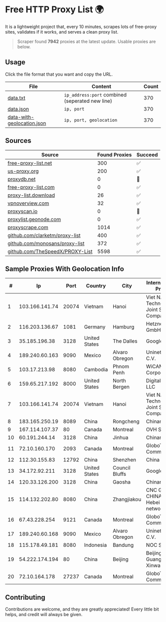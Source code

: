 
# Free HTTP Proxy List 🌍

It is a lightweight project that, every 10 minutes, scrapes lots of free-proxy sites, validates if it works, and serves a clean proxy list.


> Scraper found **7942** proxies at the latest update. Usable proxies are below.

## Usage

Click the file format that you want and copy the URL.


|File|Content|Count|
|----|-------|-----|
|[data.txt](https://raw.githubusercontent.com/themiralay/Proxy-List-World/master/data.txt)|`ip_address:port` combined (seperated new line)|370|
|[data.json](https://raw.githubusercontent.com/themiralay/Proxy-List-World/master/data.json)|`ip, port`|370|
|[data-with-geolocation.json](https://raw.githubusercontent.com/themiralay/Proxy-List-World/master/data-with-geolocation.json)|`ip, port, geolocation`|370|

## Sources

|Source|Found Proxies|Succeed|
|------|-------------|-------|
|[free-proxy-list.net](https://free-proxy-list.net)|300|✅|
|[us-proxy.org](https://www.us-proxy.org)|200|✅|
|[proxydb.net](http://proxydb.net)|0|🚫|
|[free-proxy-list.com](https://free-proxy-list.com/?page=&port=&type%5B%5D=http&type%5B%5D=https&up_time=0&search=Search)|0|✅|
|[proxy-list.download](https://www.proxy-list.download/HTTP)|26|✅|
|[vpnoverview.com](https://vpnoverview.com/privacy/anonymous-browsing/free-proxy-servers)|32|✅|
|[proxyscan.io](https://www.proxyscan.io)|0|🚫|
|[proxylist.geonode.com](https://proxylist.geonode.com/api/proxy-list?limit=300&page=1&sort_by=lastChecked&sort_type=desc&protocols=http,https)|0|✅|
|[proxyscrape.com](https://api.proxyscrape.com/v2/?request=displayproxies&protocol=http&timeout=10000&country=all&ssl=all&anonymity=all)|1014|✅|
|[github.com/clarketm/proxy-list](https://raw.githubusercontent.com/clarketm/proxy-list/master/proxy-list-raw.txt)|400|✅|
|[github.com/monosans/proxy-list](https://raw.githubusercontent.com/monosans/proxy-list/main/proxies/http.txt)|372|✅|
|[github.com/TheSpeedX/PROXY-List](https://raw.githubusercontent.com/TheSpeedX/PROXY-List/master/http.txt)|5598|✅|


## Sample Proxies With Geolocation Info

|#|Ip|Port|Country|City|Internet Service Provider|
|-|--|----|-------|----|-------------------------|
|1|103.166.141.74|20074|Vietnam|Hanoi|Viet NAM Cloud Technology Joint Stock Company|
|2|116.203.136.67|1081|Germany|Hamburg|Hetzner Online GmbH|
|3|35.185.196.38|3128|United States|The Dalles|Google LLC|
|4|189.240.60.163|9090|Mexico|Alvaro Obregon|Uninet S.A. de C.V.|
|5|103.17.213.98|8080|Cambodia|Phnom Penh|WiCAM Corporation Ltd|
|6|159.65.217.192|8000|United States|North Bergen|DigitalOcean, LLC|
|7|103.166.141.74|20074|Vietnam|Hanoi|Viet NAM Cloud Technology Joint Stock Company|
|8|183.165.250.19|8089|China|Rongcheng|Chinanet|
|9|167.114.107.37|80|Canada|Montreal|OVH SAS|
|10|60.191.244.14|3128|China|Jinhua|Chinanet|
|11|72.10.160.170|2093|Canada|Montreal|GloboTech Communications|
|12|112.30.155.83|12792|China|Shenzhen|China Mobile|
|13|34.172.92.211|3128|United States|Council Bluffs|Google LLC|
|14|120.33.126.200|3128|China|Gaosha|Chinanet|
|15|114.132.202.80|8080|China|Zhangjiakou|CNC Group CHINA169 Hebei Province network|
|16|67.43.228.254|9121|Canada|Montreal|GloboTech Communications|
|17|189.240.60.168|9090|Mexico|Alvaro Obregon|Uninet S.A. de C.V.|
|18|115.178.49.181|8080|Indonesia|Bandung|NOC SIMAYA|
|19|54.222.174.194|80|China|Beijing|Beijing Guanghuan Xinwang Digital|
|20|72.10.164.178|27237|Canada|Montreal|GloboTech Communications|



## Contributing

Contributions are welcome, and they are greatly appreciated! Every
little bit helps, and credit will always be given.

